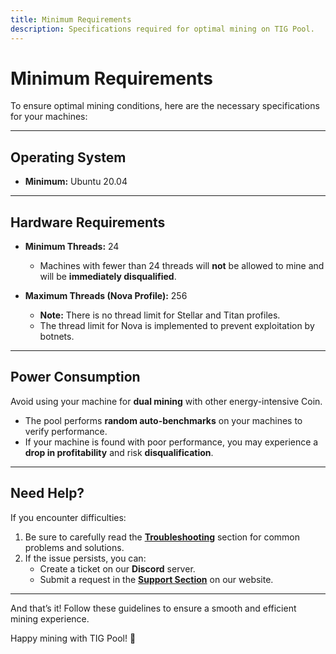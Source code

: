 ```yaml
---
title: Minimum Requirements  
description: Specifications required for optimal mining on TIG Pool.  
---
```


# Minimum Requirements  

To ensure optimal mining conditions, here are the necessary specifications for your machines:  

---

## Operating System  

- **Minimum:** Ubuntu 20.04  

---

## Hardware Requirements  

- **Minimum Threads:** 24  
  - Machines with fewer than 24 threads will **not** be allowed to mine and will be **immediately disqualified**.  

- **Maximum Threads (Nova Profile):** 256  
  - **Note:** There is no thread limit for Stellar and Titan profiles.  
  - The thread limit for Nova is implemented to prevent exploitation by botnets.  

---

## Power Consumption  

Avoid using your machine for **dual mining** with other energy-intensive Coin.  
- The pool performs **random auto-benchmarks** on your machines to verify performance.  
- If your machine is found with poor performance, you may experience a **drop in profitability** and risk **disqualification**.  

---

## Need Help?  

If you encounter difficulties:  
1. Be sure to carefully read the **[Troubleshooting](#)** section for common problems and solutions.  
2. If the issue persists, you can:  
   - Create a ticket on our **Discord** server.  
   - Submit a request in the **[Support Section](#)** on our website.  

---

And that’s it! Follow these guidelines to ensure a smooth and efficient mining experience.  

Happy mining with TIG Pool! 🚀  
